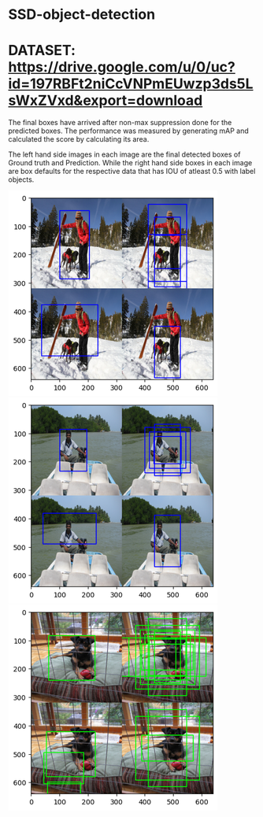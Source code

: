 # SSD-object-detection
# DATASET: https://drive.google.com/u/0/uc?id=197RBFt2niCcVNPmEUwzp3ds5LsWxZVxd&export=download

The final boxes have arrived after non-max suppression done for the predicted boxes. The performance was measured by generating mAP and calculated the score by calculating its area.

The left hand side images in each image are the final detected boxes of Ground truth and Prediction. While the right hand side boxes in each image are box defaults for the respective data that has IOU of atleast 0.5 with label objects.

![output3.png](output3.png)
![output1.png](output1.png)
![output2.png](output2.png)
